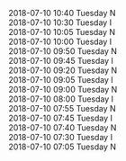 2018-07-10 10:40 Tuesday  N  
2018-07-10 10:30 Tuesday  I  
2018-07-10 10:05 Tuesday  N  
2018-07-10 10:00 Tuesday  I  
2018-07-10 09:50 Tuesday  N  
2018-07-10 09:45 Tuesday  I  
2018-07-10 09:20 Tuesday  N  
2018-07-10 09:05 Tuesday  I  
2018-07-10 09:00 Tuesday  N  
2018-07-10 08:00 Tuesday  I  
2018-07-10 07:55 Tuesday  N  
2018-07-10 07:45 Tuesday  I  
2018-07-10 07:40 Tuesday  N  
2018-07-10 07:30 Tuesday  I  
2018-07-10 07:05 Tuesday  N  
